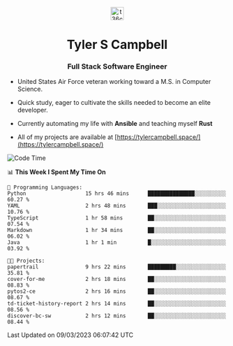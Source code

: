 <p align="center">
<a href="https://www.linkedin.com/in/t36campbell" target="blank"><img align="center" src="https://ik.imagekit.io/t36campbell/Portfolio/linkedin.png.original_m8bbGgPh6.png" alt="t36campbell" height="30" width="30" /></a>
</p>
<h1 align="center">Tyler S Campbell</h1>
<h3 align="center">Full Stack Software Engineer</h3>

* United States Air Force veteran working toward a M.S. in Computer Science.

* Quick study, eager to cultivate the skills needed to become an elite developer.

* Currently automating my life with **Ansible** and teaching myself **Rust**

* All of my projects are available at [https://tylercampbell.space/](https://tylercampbell.space/)

<!--START_SECTION:waka-->
![Code Time](http://img.shields.io/badge/Code%20Time-2%2C252%20hrs%2029%20mins-blue)

📊 **This Week I Spent My Time On** 

```text
💬 Programming Languages: 
Python                   15 hrs 46 mins      ███████████████░░░░░░░░░░   60.27 % 
YAML                     2 hrs 48 mins       ███░░░░░░░░░░░░░░░░░░░░░░   10.76 % 
TypeScript               1 hr 58 mins        ██░░░░░░░░░░░░░░░░░░░░░░░   07.54 % 
Markdown                 1 hr 34 mins        ██░░░░░░░░░░░░░░░░░░░░░░░   06.02 % 
Java                     1 hr 1 min          █░░░░░░░░░░░░░░░░░░░░░░░░   03.92 % 

🐱‍💻 Projects: 
papertrail               9 hrs 22 mins       █████████░░░░░░░░░░░░░░░░   35.81 % 
cover-for-me             2 hrs 18 mins       ██░░░░░░░░░░░░░░░░░░░░░░░   08.83 % 
pytos2-ce                2 hrs 16 mins       ██░░░░░░░░░░░░░░░░░░░░░░░   08.67 % 
td-ticket-history-report 2 hrs 14 mins       ██░░░░░░░░░░░░░░░░░░░░░░░   08.56 % 
discover-bc-sw           2 hrs 12 mins       ██░░░░░░░░░░░░░░░░░░░░░░░   08.44 % 
```


 Last Updated on 09/03/2023 06:07:42 UTC
<!--END_SECTION:waka-->
